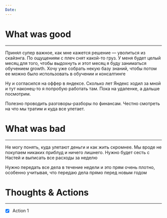 ```yaml
---
Date:
---
```



# What was good 
---
Принял супер важное, как мне кажется решение — уволиться из скайэнга. По ощущениям с плеч снят какой-то груз. 
У меня будет целый месяц для того, чтобы выдохнуть и этот месяц я буду заниматься обучением growth. Хочу уже собрать некую базу знаний, чтобы потом ее можно было использовать в обучении и консалтинге

Ну и согласился на оффер в яндексе. Сколько лет Яндекс ходил за мной и тут наконец-то я попробую работать там. Пока на удаленке, а дальше посмотрим. 

Полезно проводить разговоры-разборы по финансам. Честно смотреть на что мы тратим и куда все улетает. 
# What was bad
---
Не могу понять, куда улетают деньги и как жить скромнее. Мы вроде не покупаем никаких приблуд и ничего лишнего. 
Нужно будет сесть с Настей и выписать все расходы за неделю

Нужно передать все дела в течение недели и это прям очень плотно, особенно учитывая, что передаю дела прямо перед новым годом



# Thoughts & Actions
--- 
- [x] Action 1
